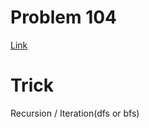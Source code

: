 # Problem 104
[Link](https://leetcode.com/problems/maximum-depth-of-binary-tree/description/)

# Trick
Recursion / Iteration(dfs or bfs)
